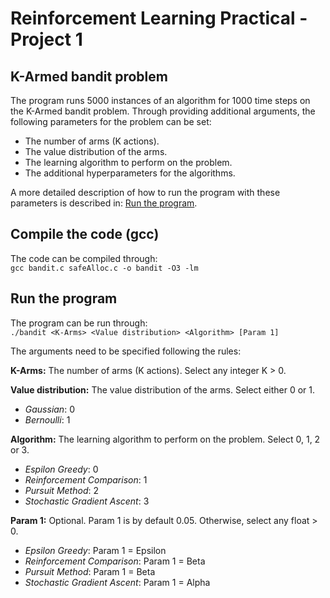 # Reinforcement Learning Practical - Project 1
## K-Armed bandit problem  
The program runs 5000 instances of an algorithm for 1000 time steps on the K-Armed bandit problem.
Through providing additional arguments, the following parameters for the problem can be set:
* The number of arms (K actions).
* The value distribution of the arms.
* The learning algorithm to perform on the problem.
* The additional hyperparameters for the algorithms.

A more detailed description of how to run the program with these parameters is described in: [Run the program](#run-the-program).

## Compile the code (gcc)
The code can be compiled through:  
`gcc bandit.c safeAlloc.c -o bandit -O3 -lm`

## Run the program
The program can be run through:  
`./bandit <K-Arms> <Value distribution> <Algorithm> [Param 1]`

The arguments need to be specified following the rules:

**K-Arms:** The number of arms (K actions). Select any integer K > 0.

**Value distribution:** The value distribution of the arms. Select either 0 or 1.
* _Gaussian_: 0
* _Bernoulli_: 1

**Algorithm:** The learning algorithm to perform on the problem. Select 0, 1, 2 or 3.
* _Espilon Greedy_: 0
* _Reinforcement Comparison_: 1
* _Pursuit Method_: 2
* _Stochastic Gradient Ascent_: 3

**Param 1:** Optional. Param 1 is by default 0.05. Otherwise, select any float > 0.
* _Epsilon Greedy_: Param 1 = Epsilon
* _Reinforcement Comparison_: Param 1 = Beta
* _Pursuit Method_: Param 1 = Beta
* _Stochastic Gradient Ascent_: Param 1 = Alpha